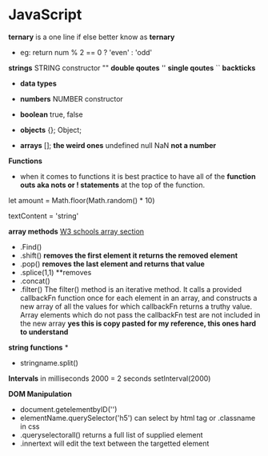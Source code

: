 # JavaScript
**ternary**
is a one line if else better know as **ternary**

* eg: return num % 2 == 0 ? 'even' : 'odd'

**strings** STRING constructor
"" **double qoutes**
'' **single qoutes**
`` **backticks**

* **data types** 
* **numbers** NUMBER constructor

* **boolean**
true, false

* **objects**
{};
Object;

* **arrays**
[];
**the weird ones**
undefined
null
NaN **not a number**
 

 **Functions** 
* when it comes to functions it is best practice to have all of the **function outs aka nots or ! statements** at the top of the function.

let amount = Math.floor(Math.random() * 10)

textContent = 'string'

**array methods**
[W3 schools array section ](https://www.w3schools.com/JSREF/jsref_obj_array.asp)

* .Find()
* .shift() **removes the first element it returns the removed element**
* .pop() **removes the last element and returns that value**
* .splice(1,1) **removes 
* .concat()
* .filter() The filter() method is an iterative method. It calls a provided callbackFn function once for each element in an array, and constructs a new array of all the values for which callbackFn returns a truthy value. Array elements which do not pass the callbackFn test are not included in the new array **yes this is copy pasted for my reference, this ones hard to understand**


**string functions**
* 
* stringname.split()

**Intervals** in milliseconds 2000 = 2 seconds
setInterval(2000)

**DOM Manipulation**
* document.getelementbyID('')
* elementName.querySelector('h5')    can select by html tag or .classname in css
* .queryselectorall() returns a full list of supplied element
* .innertext will edit the text between the targetted element


